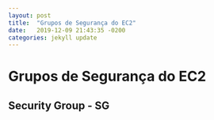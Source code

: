 ```yaml
---
layout: post
title:  "Grupos de Segurança do EC2"
date:   2019-12-09 21:43:35 -0200
categories: jekyll update
---
```


# Grupos de Segurança do EC2
## Security Group - SG


